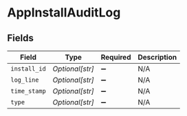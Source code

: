 # AppInstallAuditLog


## Fields

| Field              | Type               | Required           | Description        |
| ------------------ | ------------------ | ------------------ | ------------------ |
| `install_id`       | *Optional[str]*    | :heavy_minus_sign: | N/A                |
| `log_line`         | *Optional[str]*    | :heavy_minus_sign: | N/A                |
| `time_stamp`       | *Optional[str]*    | :heavy_minus_sign: | N/A                |
| `type`             | *Optional[str]*    | :heavy_minus_sign: | N/A                |